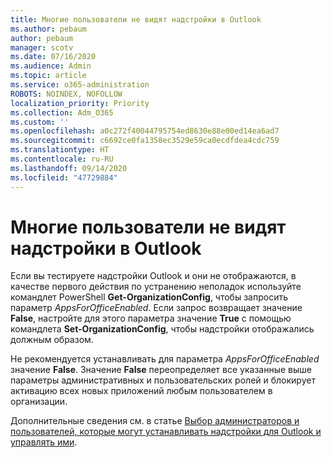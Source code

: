 ```yaml
---
title: Многие пользователи не видят надстройки в Outlook
ms.author: pebaum
author: pebaum
manager: scotv
ms.date: 07/16/2020
ms.audience: Admin
ms.topic: article
ms.service: o365-administration
ROBOTS: NOINDEX, NOFOLLOW
localization_priority: Priority
ms.collection: Adm_O365
ms.custom: ''
ms.openlocfilehash: a0c272f40044795754ed8630e88e00ed14ea6ad7
ms.sourcegitcommit: c6692ce0fa1358ec3529e59ca0ecdfdea4cdc759
ms.translationtype: HT
ms.contentlocale: ru-RU
ms.lasthandoff: 09/14/2020
ms.locfileid: "47729884"
---
```

# <a name="multiple-users-not-seeing-add-ins-in-outlook"></a>Многие пользователи не видят надстройки в Outlook

Если вы тестируете надстройки Outlook и они не отображаются, в качестве первого действия по устранению неполадок используйте командлет PowerShell **Get-OrganizationConfig**, чтобы запросить параметр _AppsForOfficeEnabled_. Если запрос возвращает значение **False**, настройте для этого параметра значение **True** с помощью командлета **Set-OrganizationConfig**, чтобы надстройки отображались должным образом.

Не рекомендуется устанавливать для параметра _AppsForOfficeEnabled_ значение **False**. Значение **False** переопределяет все указанные выше параметры административных и пользовательских ролей и блокирует активацию всех новых приложений любым пользователем в организации.

Дополнительные сведения см. в статье [Выбор администраторов и пользователей, которые могут устанавливать надстройки для Outlook и управлять ими](https://docs.microsoft.com/exchange/clients-and-mobile-in-exchange-online/add-ins-for-outlook/specify-who-can-install-and-manage-add-ins#user-roles).